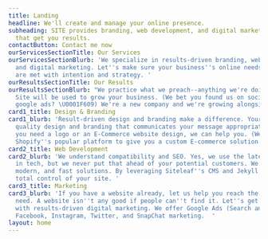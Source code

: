```yaml
---
title: Landing
headline: We'll create and manage your online presence.
subheading: SITE provides branding, web development, and digital marketing strategies
  that get you results.
contactButton: Contact me now
ourServicesSectionTitle: Our Services
ourServicesSectionBlurb: 'We specialize in results-driven branding, web development,
  and digital marketing. Let''s make sure your business''s online needs and campaigns
  are met with intention and strategy. '
ourResultsSectionTitle: Our Results
ourResultsSectionBlurb: "We practice what we preach--anything we're doing to grow
  Site will be used to grow your business. (We bet you found us on social media or
  google ads? \U0001F609) We're a new company and we're growing alongside you. "
card1_title: Design & Branding
card1_blurb: 'Result-driven design and branding make a difference. Your business needs
  quality design and branding that communicates your message appropriately. Whether
  you need a logo or an E-Commerce website design, we can help you. (We even leverage
  Shopify''s popular platform to give you a custom E-commerce solution.) '
card2_title: Web Development
card2_blurb: 'We understand compatibility and SEO. Yes, we use the latest and greatest
  in tech, but we never put that ahead of your potential customers. We offer compatible,
  modern, and fast solutions. By leveraging Siteleaf''s CMS and Jekyll, we give you
  total control of your site. '
card3_title: Marketing
card3_blurb: 'If you have a website already, let us help you reach the people you
  need. A website isn''t any good if people can''t find it. Let''s get you set up
  with results-driven digital marketing. We offer Google Ads (Search and Display),
  Facebook, Instagram, Twitter, and SnapChat marketing.  '
layout: home
---
```


